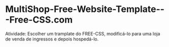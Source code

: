 # MultiShop-Free-Website-Template---Free-CSS.com
 Atividade: Escolher um tramplate do FREE-CSS, modificá-lo para uma loja de venda de ingressos e depois hospedá-lo.
